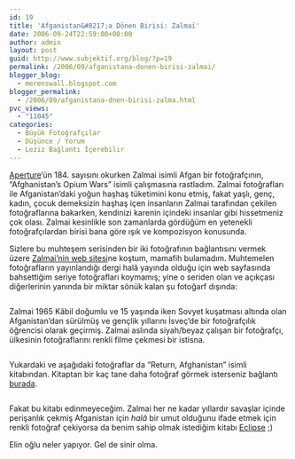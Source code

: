 ```yaml
---
id: 19
title: 'Afganistan&#8217;a Dönen Birisi: Zalmaï'
date: 2006-09-24T22:59:00+00:00
author: admin
layout: post
guid: http://www.subjektif.org/blog/?p=19
permalink: /2006/09/afganistana-donen-birisi-zalmai/
blogger_blog:
  - merenswall.blogspot.com
blogger_permalink:
  - /2006/09/afganistana-dnen-birisi-zalma.html
pvc_views:
  - "11045"
categories:
  - Büyük Fotoğrafçılar
  - Düşünce / Yorum
  - Leziz Bağlantı İçerebilir
---
```

[Aperture](http://www.aperture.org/store/magazines.aspx)&#8216;ün 184. sayısını okurken Zalmai isimli Afgan bir fotoğrafçının, &#8220;Afghanistan&#8217;s Opium Wars&#8221; isimli çalışmasına rastladım. Zalmai fotoğrafları ile Afganistan&#8217;daki yoğun haşhaş tüketimini konu etmiş, fakat yaşlı, genç, kadın, çocuk demeksizin haşhaş içen insanların Zalmai tarafından çekilen fotoğraflarına bakarken, kendinizi karenin içindeki insanlar gibi hissetmeniz çok olası. Zalmai kesinlikle son zamanlarda gördüğüm en yetenekli fotoğrafçılardan birisi bana göre ışık ve kompozisyon konusunda.

Sizlere bu muhteşem serisinden bir iki fotoğrafının bağlantısını vermek üzere [Zalmai&#8217;nin web sitesi](http://www.zalmai.com/index.html)ne koştum, mamafih bulamadım. Muhtemelen fotoğrafların yayınlandığı dergi halâ yayında olduğu için web sayfasında bahsettiğim seriye fotoğrafları koymamış; yine o seriden olan ve açıkçası diğerlerinin yanında bir miktar sönük kalan şu fotoğarf dışında:

<img style="display:block; margin:0px auto 5px; text-align:center;" src="http://meren.org/blog/uploaded_images/zalmai-aow-726825.jpg" border="0" alt="" />

Zalmai 1965 Kâbil doğumlu ve 15 yaşında iken Sovyet kuşatması altında olan Afganistan&#8217;dan sürülmüş ve gençlik yıllarını İsveç&#8217;de bir fotoğrafçılık öğrencisi olarak geçirmiş. Zalmai aslında siyah/beyaz çalışan bir fotoğrafçı, ülkesinin fotoğraflarını renkli filme çekmesi bir istisna.

<img style="display:block; margin:0px auto 5px; text-align:center;" src="http://meren.org/blog/uploaded_images/zalmai-53-749985.jpg" border="0" alt="" />
  
Yukardaki ve aşağıdaki fotoğraflar da &#8220;Return, Afghanistan&#8221; isimli kitabından. Kitaptan bir kaç tane daha fotoğraf görmek isterseniz bağlantı [burada](http://www.zalmai.com/gallery%20photos/Return%20Afghanistan/index.html).

<img style="display:block; margin:0px auto 10px; text-align:center;" src="http://meren.org/blog/uploaded_images/zalmai-25-722333.jpg" border="0" alt="" />

Fakat bu kitabı edinmeyeceğim. Zalmai her ne kadar yıllardır savaşlar içinde perişanlık çekmiş Afganistan için _halâ_ bir umut olduğunu ifade etmek için renkli fotoğraf çekiyorsa da benim sahip olmak istediğim kitabı [Eclipse](http://www.zalmai.com/book%20preview%20Eclipse.html) ;)

Elin oğlu neler yapıyor. Gel de sinir olma.